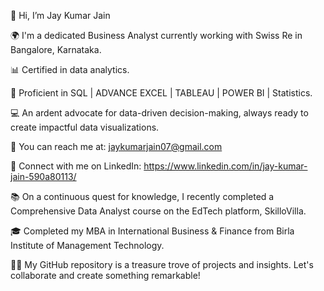 👋 Hi, I’m Jay Kumar Jain 

🌍 I'm a dedicated Business Analyst currently working with Swiss Re in Bangalore, Karnataka.

📊 Certified in data analytics.

💼 Proficient in SQL | ADVANCE EXCEL | TABLEAU | POWER BI | Statistics.

💻 An ardent advocate for data-driven decision-making, always ready to create impactful data visualizations.

📧 You can reach me at: jaykumarjain07@gmail.com

🔗 Connect with me on LinkedIn: https://www.linkedin.com/in/jay-kumar-jain-590a80113/ 

📚 On a continuous quest for knowledge, I recently completed a Comprehensive Data Analyst course on the EdTech platform, SkilloVilla.

🎓 Completed my MBA in International Business & Finance from Birla Institute of Management Technology.

👨‍💻 My GitHub repository is a treasure trove of projects and insights. Let's collaborate and create something remarkable!
